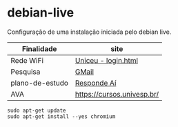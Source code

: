 # debian-live
Configuração de uma  instalação iniciada pelo debian live.

| Finalidade | site |
------------ | -------------
| Rede WiFi | [Uniceu - login.html](https://1.1.1.1/login.html) |
| Pesquisa | [GMail](www.gmail.com) |
| plano-de-estudo | [Responde Aí](https://www.respondeai.com.br/plano-de-estudo/8946/guia/10015) | 
| AVA | https://cursos.univesp.br/ |


```
sudo apt-get update
sudo apt-get install --yes chromium
```

